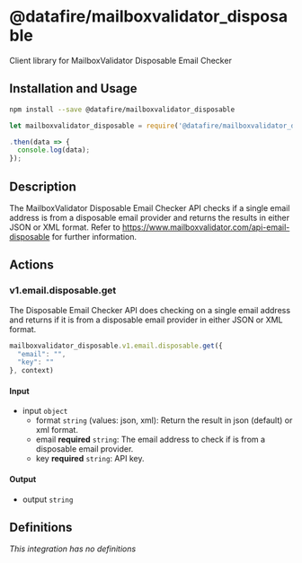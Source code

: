 # @datafire/mailboxvalidator_disposable

Client library for MailboxValidator Disposable Email Checker

## Installation and Usage
```bash
npm install --save @datafire/mailboxvalidator_disposable
```
```js
let mailboxvalidator_disposable = require('@datafire/mailboxvalidator_disposable').create();

.then(data => {
  console.log(data);
});
```

## Description

The MailboxValidator Disposable Email Checker API checks if a single email address is from a disposable email provider and returns the results in either JSON or XML format. Refer to https://www.mailboxvalidator.com/api-email-disposable for further information.

## Actions

### v1.email.disposable.get
The Disposable Email Checker API does checking on a single email address and returns if it is from a disposable email provider in either JSON or XML format.


```js
mailboxvalidator_disposable.v1.email.disposable.get({
  "email": "",
  "key": ""
}, context)
```

#### Input
* input `object`
  * format `string` (values: json, xml): Return the result in json (default) or xml format.
  * email **required** `string`: The email address to check if is from a disposable email provider.
  * key **required** `string`: API key.

#### Output
* output `string`



## Definitions

*This integration has no definitions*
